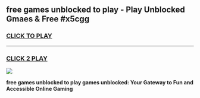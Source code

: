 
## free games unblocked to play - Play Unblocked Gmaes & Free #x5cgg
<h3>
<a href="https://news.freeplayer.one?title=free_games_unblocked_to_play&ref=24F">CLICK TO PLAY</a></h3>
<hr>

<h3>
<a href="https://news.freeplayer.one?title=free_games_unblocked_to_play&ref=24F">CLICK 2 PLAY</a>
  
</h3>

<a href="https://news.freeplayer.one?title=free_games_unblocked_to_play&ref=24F/"><img src="https://clearcache.store/games.png"></a>


**free games unblocked to play games unblocked: Your Gateway to Fun and Accessible Online Gaming**
